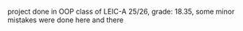 project done in OOP class of LEIC-A 25/26, grade: 18.35, some minor mistakes were done here and there
